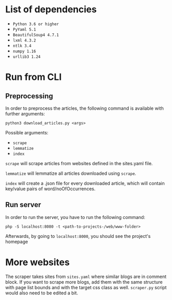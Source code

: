 # List of dependencies
- ```Python 3.6 or higher```
- ```PyYaml 5.1```
- ```BeautifulSoup4 4.7.1```
- ```lxml 4.3.2```
- ```ntlk 3.4```
- ```numpy 1.16```
- ```urllib3 1.24```

# Run from CLI

## Preprocessing
In order to preprocess the articles, the following command is available with further arguments:

```python3 download_articles.py <args>```

Possible arguments:
 - ```scrape```
 - ```lemmatize```
 - ```index```
 
 ```scrape``` will scrape articles from websites defined in the sites.yaml file.
 
 ```lemmatize``` will lemmatize all articles downloaded using ```scrape```.
 
 ```index``` will create a .json file for every downloaded article, which will contain key/value pairs of word/noOfOccurrences.
 
## Run server
In order to run the server, you have to run the following command:

```php -S localhost:8080 -t <path-to-projects-/web/www-folder>```

Afterwards, by going to ```localhost:8000```, you should see the project's homepage
  
# More websites
The scraper takes sites from ```sites.yaml``` where similar blogs are in comment block.
If you want to scrape more blogs, add them with the same structure with page list bounds and with the
target css class as well. ```scraper.py``` script would also need to be edited a bit.
